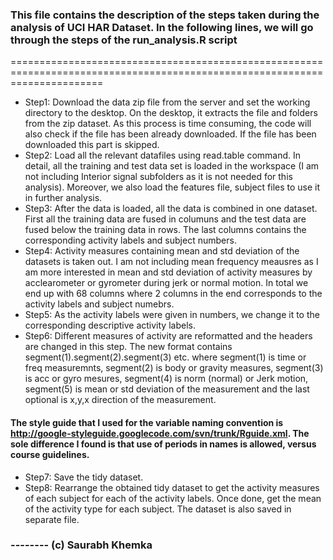 ### This file contains the description of the steps taken during the analysis of UCI HAR Dataset. In the following lines, we will go through the steps of the run_analysis.R script
============================================================================================================================

* Step1: Download the data zip file from the server and set the working directory to the desktop. On the desktop, it extracts the file and folders from the zip dataset. As this process is time consuming, the code will also check if the file has been already downloaded. If the file has been downloaded this part is skipped.
* Step2: Load all the relevant datafiles using read.table command. In detail, all the training and test data set is loaded in the workspace (I am not including Interior signal subfolders as it is not needed for this analysis). Moreover, we also load the features file, subject files to use it in further analysis.
* Step3: After the data is loaded, all the data is combined in one dataset. First all the training data are fused in columuns and the test data are fused below the training data in rows. The last columns contains the corresponding activity labels and subject numbers.
* Step4: Activity measures containing mean and std deviation of the datasets is taken out. I am not including mean frequency meausres as I am more interested in mean and std deviation of activity measures by acclearometer or gyrometer during jerk or normal motion. In total we end up with 68 columns where 2 columns in the end corresponds to the activity labels and subject numebrs.
* Step5: As the activity labels were given in numbers, we change it to the corresponding descriptive activity labels.
* Step6: Different measures of activity are reformatted and the headers are changed in this step. The new format contains segment(1).segment(2).segment(3) etc. where segment(1) is time or freq measuremnts, segment(2) is body or gravity measures, segment(3) is acc or gyro mesures, segment(4) is norm (normal) or Jerk motion, segment(5) is mean or std deviation of the measurement and the last optional is x,y,x direction of the measurement.

#### The style guide that I used for the variable naming convention is http://google-styleguide.googlecode.com/svn/trunk/Rguide.xml. The sole difference I found is that use of periods in names is allowed, versus course guidelines.

* Step7: Save the tidy dataset.
* Step8: Rearrange the obtained tidy dataset to get the activity measures of each subject for each of the activity labels. Once done, get the mean of the activity type for each subject. The dataset is also saved in separate file.

### -------- (c) Saurabh Khemka

